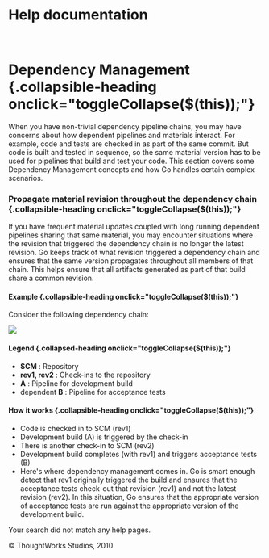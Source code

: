 Help documentation
==================

 

Dependency Management {.collapsible-heading onclick="toggleCollapse($(this));"}
=====================

When you have non-trivial dependency pipeline chains, you may have
concerns about how dependent pipelines and materials interact. For
example, code and tests are checked in as part of the same commit. But
code is built and tested in sequence, so the same material version has
to be used for pipelines that build and test your code. This section
covers some Dependency Management concepts and how Go handles certain
complex scenarios.

### Propagate material revision throughout the dependency chain {.collapsible-heading onclick="toggleCollapse($(this));"}

If you have frequent material updates coupled with long running
dependent pipelines sharing that same material, you may encounter
situations where the revision that triggered the dependency chain is no
longer the latest revision. Go keeps track of what revision triggered a
dependency chain and ensures that the same version propagates throughout
all members of that chain. This helps ensure that all artifacts
generated as part of that build share a common revision.

#### Example {.collapsible-heading onclick="toggleCollapse($(this));"}

Consider the following dependency chain:

![](resources/images/cruise/tester/dependency_management/revision_propagation.png)

#### Legend {.collapsed-heading onclick="toggleCollapse($(this));"}

-   **SCM** : Repository
-   **rev1, rev2** : Check-ins to the repository
-   **A** : Pipeline for development build
-   dependent **B** : Pipeline for acceptance tests

#### How it works {.collapsible-heading onclick="toggleCollapse($(this));"}

-   Code is checked in to SCM (rev1)
-   Development build (A) is triggered by the check-in
-   There is another check-in to SCM (rev2)
-   Development build completes (with rev1) and triggers acceptance
    tests (B)
-   Here's where dependency management comes in. Go is smart enough
    detect that rev1 originally triggered the build and ensures that the
    acceptance tests check-out that revision (rev1) and not the latest
    revision (rev2). In this situation, Go ensures that the appropriate
    version of acceptance tests are run against the appropriate version
    of the development build.

Your search did not match any help pages.



© ThoughtWorks Studios, 2010

